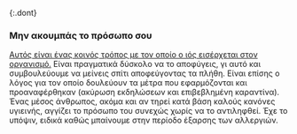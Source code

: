 {:.dont}
### Μην ακουμπάς το πρόσωπο σου

[Αυτός είναι ένας κοινός τρόπος με τον οποίο ο ιός εισέρχεται στον οργανισμό.](https://www.cdc.gov/coronavirus/2019-ncov/about/transmission.html)
Είναι πραγματικά δύσκολο να το αποφύγεις, γι αυτό και συμβουλεύουμε να μείνεις σπίτι αποφεύγοντας τα πλήθη. Είναι επίσης ο λόγος για τον οποίο δουλεύουν τα μέτρα που εφαρμόζονται και προαναφέρθηκαν (ακύρωση εκδηλώσεων και επιβεβλημένη καραντίνα). Ένας μέσος άνθρωπος, ακόμα και αν τηρεί κατά βάση καλούς κανόνες υγιεινής, αγγίζει το πρόσωπο του συνεχώς χωρίς να το αντιληφθεί. Έχε το υπόψιν, ειδικά καθώς μπαίνουμε στην περίοδο έξαρσης των αλλεργιών.
